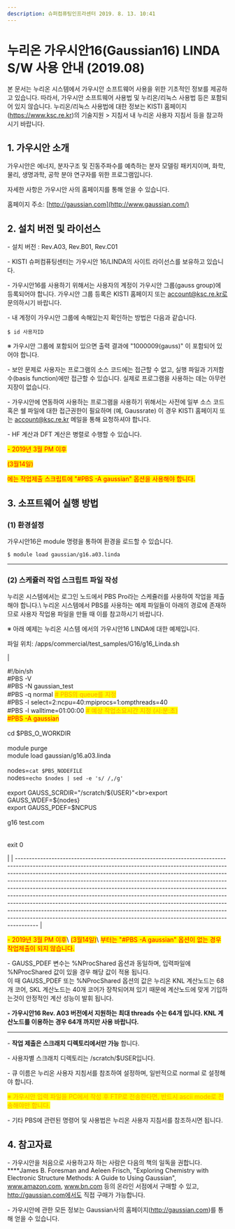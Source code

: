 ```yaml
---
description: 슈퍼컴퓨팅인프라센터 2019. 8. 13. 10:41
---
```


# 누리온 가우시안16(Gaussian16) LINDA S/W 사용 안내 (2019.08)

본 문서는 누리온 시스템에서 가우시안 소프트웨어 사용을 위한 기초적인 정보를 제공하고 있습니다. 따라서, 가우시안 소프트웨어 사용법 및 누리온/리눅스 사용법 등은 포함되어 있지 않습니다. 누리온/리눅스 사용법에 대한 정보는 KISTI 홈페이지 (https://www.ksc.re.kr)의 기술지원 > 지침서 내 누리온 사용자 지침서 등을 참고하시기 바랍니다.



## **1. 가우시안 소개**

가우시안은 에너지, 분자구조 및 진동주파수를 예측하는 분자 모델링 패키지이며, 화학, 물리, 생명과학, 공학 분야 연구자를 위한 프로그램입니다.

자세한 사항은 가우시안 사의 홈페이지를 통해 얻을 수 있습니다.

홈페이지 주소: [http://gaussian.com](http://www.gaussian.com/)



## **2. 설치 버전 및 라이선스**

\- 설치 버전 : Rev.A03, Rev.B01, Rev.C01

\- KISTI 슈퍼컴퓨팅센터는 가우시안 16/LINDA의 사이트 라이선스를 보유하고 있습니다.

\- 가우시안16를 사용하기 위해서는 사용자의 계정이 가우시안 그룹(gauss group)에 등록되어야 합니다. 가우시안 그룹 등록은 KISTI 홈페이지 또는 account@ksc.re.kr로 문의하시기 바랍니다.

\- 내 계정이 가우시안 그룹에 속해있는지 확인하는 방법은 다음과 같습니다.

```
$ id 사용자ID
```

※ 가우시안 그룹에 포함되어 있으면 출력 결과에 "1000009(gauss)" 이 포함되어 있어야 합니다.



\- 보안 문제로 사용자는 프로그램의 소스 코드에는 접근할 수 없고, 실행 파일과 기저함수(basis function)에만 접근할 수 있습니다. 실제로 프로그램을 사용하는 데는 아무런 지장이 없습니다.

\- 가우시안에 연동하여 사용하는 프로그램을 사용하기 위해서는 사전에 일부 소스 코드 혹은 쉘 파일에 대한 접근권한이 필요하며 (예, Gaussrate) 이 경우 KISTI 홈페이지 또는 account@ksc.re.kr 메일을 통해 요청하셔야 합니다.

\- HF 계산과 DFT 계산은 병렬로 수행할 수 있습니다.

<mark style="color:red;">- 2019년 3월 PM 이후</mark>

<mark style="color:red;">(3월14일)</mark>

<mark style="color:red;">에는 작업제출 스크립트에 "#PBS -A gaussian" 옵션을 사용해야 합니다.</mark>

<mark style="color:red;"></mark>

## **3. 소프트웨어 실행 방법**

### **(1) 환경설정**

가우시안16은 module 명령을 통하여 환경을 로드할 수 있습니다.

```
$ module load gaussian/g16.a03.linda
```

****

### **(2) 스케쥴러 작업 스크립트 파일 작성**

누리온 시스템에서는 로그인 노드에서 PBS Pro라는 스케쥴러를 사용하여 작업을 제출해야 합니다.\ <mark style="color:red;"></mark>누리온 시스템에서 PBS를 사용하는 예제 파일들이 아래의 경로에 존재하므로 사용자 작업용 파일을 만들 때 이를 참고하시기 바랍니다.

※ 아래 예제는 누리온 시스템 에서의 가우시안16 LINDA에 대한 예제입니다.

파일 위치: /apps/commercial/test\_samples/G16/g16\_Linda.sh

| <p>#!/bin/sh<br>#PBS -V<br>#PBS -N gaussian_test<br>#PBS -q normal                                                     <mark style="color:orange;"># PBS의 queue를 지정</mark><br>#PBS -l select=2:ncpu=40:mpiprocs=1:ompthreads=40<br>#PBS -l walltime=01:00:00                                         <mark style="color:orange;"># 예상 작업소요시간 지정 (시:분:초)</mark><br><mark style="color:red;">#PBS -A gaussian</mark><br> <br>cd $PBS_O_WORKDIR<br><br>module purge<br>module load gaussian/g16.a03.linda<br> <br>nodes=`cat $PBS_NODEFILE`<br>nodes=`echo $nodes | sed -e 's/ /,/g'`<br><br>export GAUSS_SCRDIR="/scratch/${USER}"<br>export GAUSS_WDEF=${nodes}<br>export GAUSS_PDEF=$NCPUS<br>  <br>g16 test.com<br><br><br>exit 0</p> |
| -------------------------------------------------------------------------------------------------------------------------------------------------------------------------------------------------------------------------------------------------------------------------------------------------------------------------------------------------------------------------------------------------------------------------------------------------------------------------------------------------------------------------------------------------------------------------------------------------------------------------------------------------------------------------------------------------------------------------------------- |

<mark style="color:red;">- 2019년 3월 PM 이후</mark>\ <mark style="color:red;">(3월14일)</mark>\ <mark style="color:red;">부터는 "#PBS -A gaussian" 옵션이 없는 경우 작업제출이 되지 않습니다.</mark>

<mark style="color:red;"></mark>

\- GAUSS\_PDEF 변수는 %NProcShared 옵션과 동일하며, 입력파일에 %NProcShared 값이 있을 경우 해당 값이 적용 됩니다.\
이 때 GAUSS\_PDEF 또는 %NProcShared 옵션의 값은 누리온 KNL 계산노드는 68개 코어, SKL 계산노드는 40개 코어가 장착되어져 있기 때문에 계산노드에 맞게 기입하는것이 안정적인 계산 성능이 발휘 됩니다.

**- 가우시안16 Rev. A03 버전에서 지원하는 최대 threads 수는 64개 입니다. KNL 계산노드를 이용하는 경우 64개 까지만 사용 바랍니다.**

****

\- **작업 제출은 스크래치 디렉토리에서만 가능** 합니다.



\- 사용자별 스크래치 디렉토리는 /scratch/$USER입니다.



\- 큐 이름은 누리온 사용자 지침서를 참조하여 설정하며, 일반적으로 normal 로 설정해야 합니다.

<mark style="color:red;"><mark style="color:orange;">※ 가우시안 입력 파일을 PC에서 작성 후 FTP로 전송한다면, 반드시 ascii mode로 전송해야만 합니다.<mark style="color:orange;"></mark>

\- 기타 PBS에 관련된 명령어 및 사용법은 누리온 사용자 지침서를 참조하시면 됩니다.



## **4. 참고자료**

\- 가우시안을 처음으로 사용하고자 하는 사람은 다음의 책의 일독을 권합니다.\
****James B. Foresman and Aeleen Frisch, "Exploring Chemistry with Electronic Structure Methods: A Guide to Using Gaussian", www.amazon.com, www.bn.com 등의 온라인 서점에서 구매할 수 있고, http://gaussian.com에서도 직접 구매가 가능합니다.

\- 가우시안에 관한 모든 정보는 Gaussian사의 홈페이지(http://gaussian.com)를 통해 얻을 수 있습니다.
